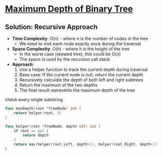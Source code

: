 # [Maximum Depth of Binary Tree](https://leetcode.com/problems/maximum-depth-of-binary-tree/)

## Solution: Recursive Approach
- **Time Complexity**: O(n) - where n is the number of nodes in the tree
  - We need to visit each node exactly once during the traversal
- **Space Complexity**: O(h) - where h is the height of the tree
  - In the worst case (skewed tree), this could be O(n)
  - The space is used by the recursion call stack
- **Approach**:
  1. Use a helper function to track the current depth during traversal
  2. Base case: If the current node is null, return the current depth
  3. Recursively calculate the depth of both left and right subtrees
  4. Return the maximum of the two depths
  5. The final result represents the maximum depth of the tree

check every single substring

```go
func maxDepth(root *TreeNode) int {
	return helper(root, 0)
}

func helper(root *TreeNode, depth int) int {
	if root == nil {
		return depth
	}
	return max(helper(root.Left, depth+1), helper(root.Right, depth+1))
}
```